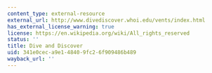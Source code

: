 ```yaml
---
content_type: external-resource
external_url: http://www.divediscover.whoi.edu/vents/index.html
has_external_license_warning: true
license: https://en.wikipedia.org/wiki/All_rights_reserved
status: ''
title: Dive and Discover
uid: 341e0cec-a9e1-4840-9fc2-6f909486b489
wayback_url: ''
---
```

